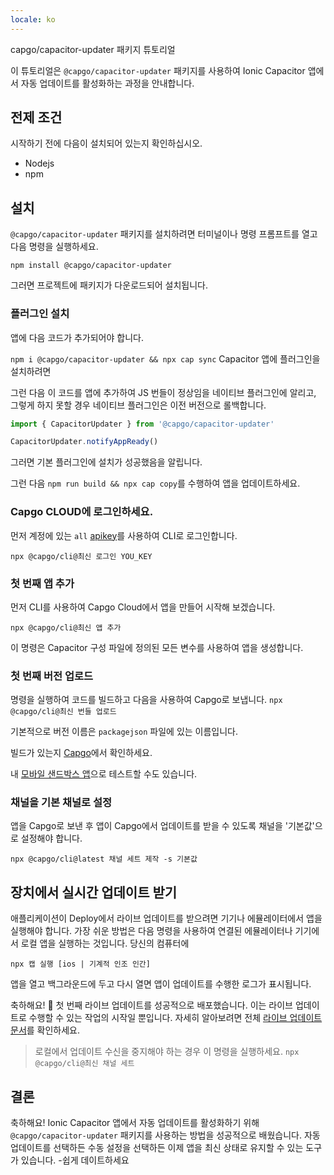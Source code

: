```yaml
---
locale: ko
---
```


capgo/capacitor-updater 패키지 튜토리얼

이 튜토리얼은 `@capgo/capacitor-updater` 패키지를 사용하여 Ionic Capacitor 앱에서 자동 업데이트를 활성화하는 과정을 안내합니다.

## 전제 조건

시작하기 전에 다음이 설치되어 있는지 확인하십시오.

- Nodejs
- npm

## 설치

`@capgo/capacitor-updater` 패키지를 설치하려면 터미널이나 명령 프롬프트를 열고 다음 명령을 실행하세요.

```
npm install @capgo/capacitor-updater
```

그러면 프로젝트에 패키지가 다운로드되어 설치됩니다.

### 플러그인 설치

앱에 다음 코드가 추가되어야 합니다.

`npm i @capgo/capacitor-updater && npx cap sync`
Capacitor 앱에 플러그인을 설치하려면

그런 다음 이 코드를 앱에 추가하여 JS 번들이 정상임을 네이티브 플러그인에 알리고, 그렇게 하지 못할 경우 네이티브 플러그인은 이전 버전으로 롤백합니다.

```js
import { CapacitorUpdater } from '@capgo/capacitor-updater'

CapacitorUpdater.notifyAppReady()
```

그러면 기본 플러그인에 설치가 성공했음을 알립니다.

그런 다음 `npm run build && npx cap copy`를 수행하여 앱을 업데이트하세요.

### Capgo CLOUD에 로그인하세요.

먼저 계정에 있는 `all` [apikey](https://web.capgo.app/dashboard/apikeys/)를 사용하여 CLI로 로그인합니다.

`npx @capgo/cli@최신 로그인 YOU_KEY`

### 첫 번째 앱 추가

먼저 CLI를 사용하여 Capgo Cloud에서 앱을 만들어 시작해 보겠습니다.

`npx @capgo/cli@최신 앱 추가`

이 명령은 Capacitor 구성 파일에 정의된 모든 변수를 사용하여 앱을 생성합니다.

### 첫 번째 버전 업로드

명령을 실행하여 코드를 빌드하고 다음을 사용하여 Capgo로 보냅니다.
`npx @capgo/cli@최신 번들 업로드`

기본적으로 버전 이름은 `packagejson` 파일에 있는 이름입니다.

빌드가 있는지 [Capgo](https://web.capgo.app/)에서 확인하세요.

내 [모바일 샌드박스 앱](https://capgo.app/app_mobile/)으로 테스트할 수도 있습니다.

### 채널을 기본 채널로 설정

앱을 Capgo로 보낸 후 앱이 Capgo에서 업데이트를 받을 수 있도록 채널을 '기본값'으로 설정해야 합니다.

`npx @capgo/cli@latest 채널 세트 제작 -s 기본값`

## 장치에서 실시간 업데이트 받기

애플리케이션이 Deploy에서 라이브 업데이트를 받으려면 기기나 에뮬레이터에서 앱을 실행해야 합니다. 가장 쉬운 방법은 다음 명령을 사용하여 연결된 에뮬레이터나 기기에서 로컬 앱을 실행하는 것입니다. 당신의 컴퓨터에

    npx 캡 실행 [ios | 기계적 인조 인간]

앱을 열고 백그라운드에 두고 다시 열면 앱이 업데이트를 수행한 로그가 표시됩니다.

축하해요! 🎉 첫 번째 라이브 업데이트를 성공적으로 배포했습니다. 이는 라이브 업데이트로 수행할 수 있는 작업의 시작일 뿐입니다. 자세히 알아보려면 전체 [라이브 업데이트 문서](/docs/plugin/cloud-mode/getting-started/)를 확인하세요.


> 로컬에서 업데이트 수신을 중지해야 하는 경우 이 명령을 실행하세요.
`npx @capgo/cli@최신 채널 세트`


## 결론

축하해요! Ionic Capacitor 앱에서 자동 업데이트를 활성화하기 위해 `@capgo/capacitor-updater` 패키지를 사용하는 방법을 성공적으로 배웠습니다. 자동 업데이트를 선택하든 수동 설정을 선택하든 이제 앱을 최신 상태로 유지할 수 있는 도구가 있습니다. -쉽게 데이트하세요